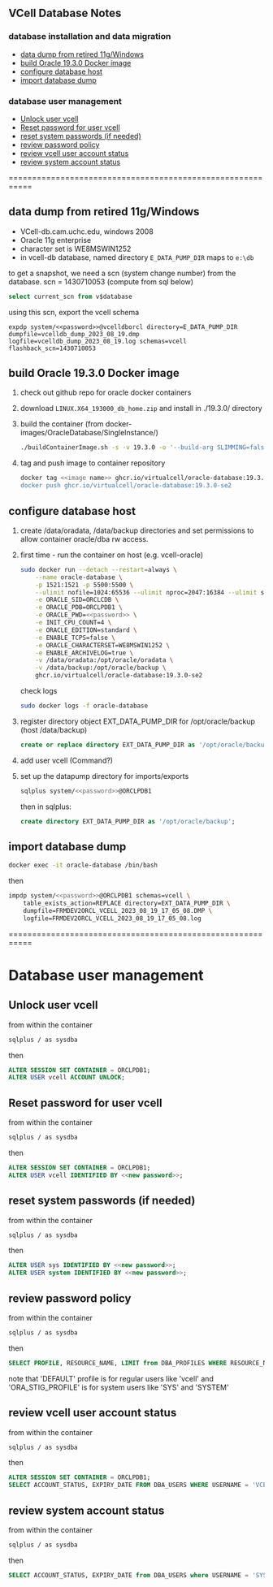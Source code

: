 ## VCell Database Notes
### database installation and data migration
* [data dump from retired 11g/Windows](#data-dump-from-retired-11gwindows)
* [build Oracle 19.3.0 Docker image](#build-oracle-1930-docker-image)
* [configure database host](#configure-database-host)
* [import database dump](#import-database-dump)

### database user management
* [Unlock user vcell](#unlock-user-vcell)
* [Reset password for user vcell](#reset-password-for-user-vcell)
* [reset system passwords (if needed)](#reset-system-passwords-if-needed)
* [review password policy](#review-password-policy)
* [review vcell user account status](#review-vcell-user-account-status)
* [review system account status](#review-system-account-status)

===========================================================

## data dump from retired 11g/Windows
- VCell-db.cam.uchc.edu, windows 2008
- Oracle 11g enterprise
- character set is WE8MSWIN1252
- in vcell-db database, named directory ```E_DATA_PUMP_DIR``` maps to ```e:\db```

to get a snapshot, we need a scn (system change number) from the database.
scn = 1430710053 (compute from sql below)
```sql 
select current_scn from v$database
```
using this scn, export the vcell schema
```windows cmd
expdp system/<<password>>@vcelldborcl directory=E_DATA_PUMP_DIR dumpfile=vcelldb_dump_2023_08_19.dmp logfile=vcelldb_dump_2023_08_19.log schemas=vcell flashback_scn=1430710053
```

## build Oracle 19.3.0 Docker image
1. check out github repo for oracle docker containers
2. download ```LINUX.X64_193000_db_home.zip``` and install in ./19.3.0/ directory
3. build the container (from docker-images/OracleDatabase/SingleInstance/)

   ```bash
   ./buildContainerImage.sh -s -v 19.3.0 -o '--build-arg SLIMMING=false'
   ```
4. tag and push image to container repository
   ```bash
   docker tag <<image name>> ghcr.io/virtualcell/oracle-database:19.3.0-se2
   docker push ghcr.io/virtualcell/oracle-database:19.3.0-se2
   ```
   
## configure database host
1. create /data/oradata, /data/backup directories and set permissions to allow container oracle/dba rw access.
2. first time - run the container on host (e.g. vcell-oracle)
    ```bash
    sudo docker run --detach --restart=always \
        --name oracle-database \
        -p 1521:1521 -p 5500:5500 \
        --ulimit nofile=1024:65536 --ulimit nproc=2047:16384 --ulimit stack=10485760:33554432 --ulimit memlock=3221225472 \
        -e ORACLE_SID=ORCLCDB \
        -e ORACLE_PDB=ORCLPDB1 \
        -e ORACLE_PWD=<<password>> \
        -e INIT_CPU_COUNT=4 \
        -e ORACLE_EDITION=standard \
        -e ENABLE_TCPS=false \
        -e ORACLE_CHARACTERSET=WE8MSWIN1252 \
        -e ENABLE_ARCHIVELOG=true \
        -v /data/oradata:/opt/oracle/oradata \
        -v /data/backup:/opt/oracle/backup \
        ghcr.io/virtualcell/oracle-database:19.3.0-se2
    ```
    check logs
    ```bash
    sudo docker logs -f oracle-database
    ```

3. register directory object EXT_DATA_PUMP_DIR for /opt/oracle/backup (host /data/backup)
    ```sql
    create or replace directory EXT_DATA_PUMP_DIR as '/opt/oracle/backup';
    ```

4. add user vcell (Command?)
5. set up the datapump directory for imports/exports
    ```bash
    sqlplus system/<<password>>@ORCLPDB1
    ```
    then in sqlplus:
    ```sql
    create directory EXT_DATA_PUMP_DIR as '/opt/oracle/backup';
    ```

## import database dump
```bash
docker exec -it oracle-database /bin/bash
```
then
```bash
impdp system/<<password>>@ORCLPDB1 schemas=vcell \
    table_exists_action=REPLACE directory=EXT_DATA_PUMP_DIR \
    dumpfile=FRMDEV2ORCL_VCELL_2023_08_19_17_05_08.DMP \
    logfile=FRMDEV2ORCL_VCELL_2023_08_19_17_05_08.log
```
===========================================================

# Database user management

## Unlock user vcell
from within the container
```bash
sqlplus / as sysdba
```
then
```sql
ALTER SESSION SET CONTAINER = ORCLPDB1;
ALTER USER vcell ACCOUNT UNLOCK;
```

## Reset password for user vcell
from within the container
```bash
sqlplus / as sysdba
```
then
```sql
ALTER SESSION SET CONTAINER = ORCLPDB1;
ALTER USER vcell IDENTIFIED BY <<new password>>;
```

## reset system passwords (if needed)
from within the container
```bash
sqlplus / as sysdba
```
then
```sql
ALTER USER sys IDENTIFIED BY <<new password>>;
ALTER USER system IDENTIFIED BY <<new password>>;
```

## review password policy
from within the container
```bash
sqlplus / as sysdba
```
then
```sql
SELECT PROFILE, RESOURCE_NAME, LIMIT from DBA_PROFILES WHERE RESOURCE_NAME like 'PASSWORD%' order by PROFILE;
```
note that 'DEFAULT' profile is for regular users like 'vcell' and 'ORA_STIG_PROFILE' is for system users like 'SYS' and 'SYSTEM'

## review vcell user account status
from within the container
```bash
sqlplus / as sysdba
```
then
```sql
ALTER SESSION SET CONTAINER = ORCLPDB1;
SELECT ACCOUNT_STATUS, EXPIRY_DATE FROM DBA_USERS WHERE USERNAME = 'VCELL';
```

## review system account status
from within the container
```bash
sqlplus / as sysdba
```
then
```sql
SELECT ACCOUNT_STATUS, EXPIRY_DATE from DBA_USERS where USERNAME = 'SYSTEM' or USERNAME = 'SYS';
```
